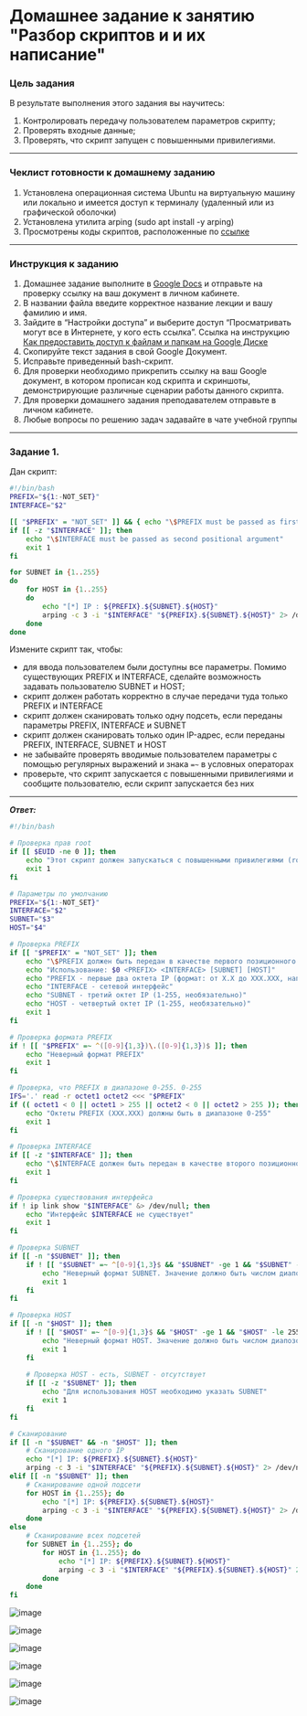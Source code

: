 # Домашнее задание к занятию "Разбор скриптов и и их написание"

### Цель задания
В результате выполнения этого задания вы научитесь:
1. Контролировать передачу пользователем параметров скрипту;
2. Проверять входные данные;
3. Проверять, что скрипт запущен с повышенными привилегиями.
------

### Чеклист готовности к домашнему заданию

1. Установлена операционная система Ubuntu на виртуальную машину или локально и имеется доступ к терминалу (удаленный или из графической оболочки)
2. Установлена утилита arping (sudo apt install -y arping)
3. Просмотрены коды скриптов, расположенные по [ссылке](5-05/)
------

### Инструкция к заданию

1. Домашнее задание выполните в [Google Docs](https://docs.google.com/) и отправьте на проверку ссылку на ваш документ в личном кабинете.
2. В названии файла введите корректное название лекции и вашу фамилию и имя.
3. Зайдите в “Настройки доступа” и выберите доступ “Просматривать могут все в Интернете, у кого есть ссылка”. Ссылка на инструкцию [Как предоставить доступ к файлам и папкам на Google Диске](https://support.google.com/docs/answer/2494822?hl=ru&co=GENIE.Platform%3DDesktop)
4. Скопируйте текст задания в свой  Google Документ.
5. Исправьте приведенный bash-скрипт.
6. Для проверки необходимо прикрепить ссылку на ваш Google документ, в котором прописан код скрипта и скриншоты, демонстрирующие различные сценарии работы данного скрипта.
7. Для проверки домашнего задания преподавателем отправьте  в личном кабинете.
8. Любые вопросы по решению задач задавайте в чате учебной группы

------

### Задание 1.


Дан скрипт:

```bash
#!/bin/bash
PREFIX="${1:-NOT_SET}"
INTERFACE="$2"

[[ "$PREFIX" = "NOT_SET" ]] && { echo "\$PREFIX must be passed as first positional argument"; exit 1; }
if [[ -z "$INTERFACE" ]]; then
    echo "\$INTERFACE must be passed as second positional argument"
    exit 1
fi

for SUBNET in {1..255}
do
	for HOST in {1..255}
	do
		echo "[*] IP : ${PREFIX}.${SUBNET}.${HOST}"
		arping -c 3 -i "$INTERFACE" "${PREFIX}.${SUBNET}.${HOST}" 2> /dev/null
	done
done
```


Измените скрипт так, чтобы:

- для ввода пользователем были доступны все параметры. Помимо существующих PREFIX и INTERFACE, сделайте возможность задавать пользователю SUBNET и HOST;
- скрипт должен работать корректно в случае передачи туда только PREFIX и INTERFACE
- скрипт должен сканировать только одну подсеть, если переданы параметры PREFIX, INTERFACE и SUBNET
- скрипт должен сканировать только один IP-адрес, если переданы PREFIX, INTERFACE, SUBNET и HOST
- не забывайте проверять вводимые пользователем параметры с помощью регулярных выражений и знака `=~` в условных операторах 
- проверьте, что скрипт запускается с повышенными привилегиями и сообщите пользователю, если скрипт запускается без них

------
***Ответ:***  
```bash
#!/bin/bash

# Проверка прав root
if [[ $EUID -ne 0 ]]; then
    echo "Этот скрипт должен запускаться с повышенными привилегиями (root)." 
    exit 1
fi

# Параметры по умолчанию
PREFIX="${1:-NOT_SET}"
INTERFACE="$2"
SUBNET="$3"
HOST="$4"

# Проверка PREFIX
if [[ "$PREFIX" = "NOT_SET" ]]; then
    echo "\$PREFIX должен быть передан в качестве первого позиционного аргумента"
    echo "Использование: $0 <PREFIX> <INTERFACE> [SUBNET] [HOST]"
    echo "PREFIX - первые два октета IP (формат: от X.X до XXX.XXX, например 1.1 или 192.168)"
    echo "INTERFACE - сетевой интерфейс"
    echo "SUBNET - третий октет IP (1-255, необязательно)"
    echo "HOST - четвертый октет IP (1-255, необязательно)"
    exit 1
fi

# Проверка формата PREFIX
if ! [[ "$PREFIX" =~ ^([0-9]{1,3})\.([0-9]{1,3})$ ]]; then
    echo "Неверный формат PREFIX"
    exit 1
fi

# Проверка, что PREFIX в диапазоне 0-255. 0-255
IFS='.' read -r octet1 octet2 <<< "$PREFIX"
if (( octet1 < 0 || octet1 > 255 || octet2 < 0 || octet2 > 255 )); then
    echo "Октеты PREFIX (XXX.XXX) должны быть в диапазоне 0-255"
    exit 1
fi

# Проверка INTERFACE
if [[ -z "$INTERFACE" ]]; then
    echo "\$INTERFACE должен быть передан в качестве второго позиционного аргумента"
    exit 1
fi

# Проверка существования интерфейса
if ! ip link show "$INTERFACE" &> /dev/null; then
    echo "Интерфейс $INTERFACE не существует"
    exit 1
fi

# Проверка SUBNET
if [[ -n "$SUBNET" ]]; then
    if ! [[ "$SUBNET" =~ ^[0-9]{1,3}$ && "$SUBNET" -ge 1 && "$SUBNET" -le 255 ]]; then
        echo "Неверный формат SUBNET. Значение должно быть числом диапозона 1-255"
        exit 1
    fi
fi

# Проверка HOST
if [[ -n "$HOST" ]]; then
    if ! [[ "$HOST" =~ ^[0-9]{1,3}$ && "$HOST" -ge 1 && "$HOST" -le 255 ]]; then
        echo "Неверный формат HOST. Значение должно быть числом диапозона 1-255"
        exit 1
    fi
    
    # Проверка HOST - есть, SUBNET - отсутствует
    if [[ -z "$SUBNET" ]]; then
        echo "Для использования HOST необходимо указать SUBNET"
        exit 1
    fi
fi

# Сканирование
if [[ -n "$SUBNET" && -n "$HOST" ]]; then
    # Сканирование одного IP
    echo "[*] IP: ${PREFIX}.${SUBNET}.${HOST}"
    arping -c 3 -i "$INTERFACE" "${PREFIX}.${SUBNET}.${HOST}" 2> /dev/null
elif [[ -n "$SUBNET" ]]; then
    # Сканирование одной подсети
    for HOST in {1..255}; do
        echo "[*] IP: ${PREFIX}.${SUBNET}.${HOST}"
        arping -c 3 -i "$INTERFACE" "${PREFIX}.${SUBNET}.${HOST}" 2> /dev/null
    done
else
    # Сканирование всех подсетей
    for SUBNET in {1..255}; do
        for HOST in {1..255}; do
            echo "[*] IP: ${PREFIX}.${SUBNET}.${HOST}"
            arping -c 3 -i "$INTERFACE" "${PREFIX}.${SUBNET}.${HOST}" 2> /dev/null
        done
    done
fi 
```
![image](https://github.com/user-attachments/assets/91ccca27-c491-45a4-b194-684225bd48c9)

![image](https://github.com/user-attachments/assets/4c90ba3c-6fba-4d2d-8a30-e9cc848a338b)

![image](https://github.com/user-attachments/assets/c19bda5c-0e8e-4171-a4e7-454a3f201842)

![image](https://github.com/user-attachments/assets/00722bfa-db8d-42ab-afe9-c7a78b94cb3b)

![image](https://github.com/user-attachments/assets/48df6696-34c3-43e9-856f-01916b7c6742)

![image](https://github.com/user-attachments/assets/51a759d3-76a5-44a8-961a-b6a6209556fc)



